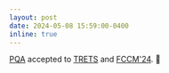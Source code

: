 ```yaml
---
layout: post
date: 2024-05-08 15:59:00-0400
inline: true
---
```


[PQA](https://arxiv.org/pdf/2305.18334.pdf) accepted to [TRETS](https://dl.acm.org/journal/trets) and [FCCM'24](https://www.fccm.org/). :page_facing_up:
